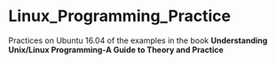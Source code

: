 # Linux_Programming_Practice
Practices on Ubuntu 16.04 of the examples in the book **Understanding Unix/Linux Programming-A Guide to Theory and Practice**
